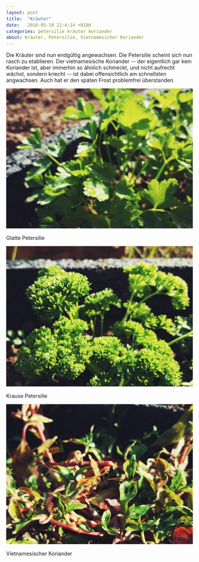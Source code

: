 ```yaml
---
layout: post
title:  "Kräuter"
date:   2016-05-10 22:4:14 +0100
categories: petersilie kräuter koriander
about: Kräuter, Petersilie, Vietnamesicher Koriander
---
```


Die Kr&auml;uter sind nun endg&uuml;ltig angewachsen. Die Petersilie scheint sich nun rasch zu etablieren. Der vietnamesische Koriander -- der eigentlich gar kein Koriander ist, aber immerhin so &auml;hnlich schmeckt, und nicht aufrecht w&auml;chst, sondern kriecht -- ist dabei offensichtlich am schnellsten angwachsen. Auch hat er den sp&auml;ten Frost problemfrei &uuml;berstanden.

<div class="post-image">
    <img src="img/petersilie_glatt_01.jpeg" alt="Petersilie Glatt" />
    <p class="post-image-caption">Glatte Petersilie</p>
</div>
<div class="post-image">
    <img src="img/petersilie_kraus_01.jpeg" alt="Petersilie Kraus" />
    <p class="post-image-caption">Krause Petersilie</p>
</div>
<div class="post-image">
    <img src="img/vietnamesischer_koriander_01.jpeg" alt="Vietnamesischer Koriander" />
    <p class="post-image-caption">Vietnamesischer Koriander</p>
</div>
